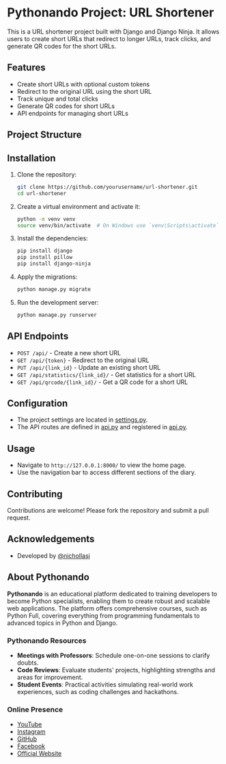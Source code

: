 # Pythonando Project: URL Shortener

This is a URL shortener project built with Django and Django Ninja. It allows users to create short URLs that redirect to longer URLs, track clicks, and generate QR codes for the short URLs.

## Features

- Create short URLs with optional custom tokens
- Redirect to the original URL using the short URL
- Track unique and total clicks
- Generate QR codes for short URLs
- API endpoints for managing short URLs

## Project Structure


## Installation

1. Clone the repository:
    ```sh
    git clone https://github.com/yourusername/url-shortener.git
    cd url-shortener
    ```

2. Create a virtual environment and activate it:
    ```sh
    python -m venv venv
    source venv/bin/activate  # On Windows use `venv\Scripts\activate`
    ```

3. Install the dependencies:
    ```sh
    pip install django
    pip install pillow
    pip install django-ninja
    ```

4. Apply the migrations:
    ```sh
    python manage.py migrate
    ```

5. Run the development server:
    ```sh
    python manage.py runserver
    ```

## API Endpoints

- `POST /api/` - Create a new short URL
- `GET /api/{token}` - Redirect to the original URL
- `PUT /api/{link_id}` - Update an existing short URL
- `GET /api/statistics/{link_id}/` - Get statistics for a short URL
- `GET /api/qrcode/{link_id}/` - Get a QR code for a short URL

## Configuration

- The project settings are located in [settings.py](http://_vscodecontentref_/20).
- The API routes are defined in [api.py](http://_vscodecontentref_/21) and registered in [api.py](http://_vscodecontentref_/22).

## Usage

- Navigate to `http://127.0.0.1:8000/` to view the home page.
- Use the navigation bar to access different sections of the diary.

## Contributing

Contributions are welcome! Please fork the repository and submit a pull request.

## Acknowledgements

- Developed by [@nichollasj](https://github.com/josephcavalcante)


## About Pythonando

**Pythonando** is an educational platform dedicated to training developers to become Python specialists, enabling them to create robust and scalable web applications. The platform offers comprehensive courses, such as Python Full, covering everything from programming fundamentals to advanced topics in Python and Django.

### Pythonando Resources
- **Meetings with Professors**: Schedule one-on-one sessions to clarify doubts.
- **Code Reviews**: Evaluate students' projects, highlighting strengths and areas for improvement.
- **Student Events**: Practical activities simulating real-world work experiences, such as coding challenges and hackathons.

### Online Presence
- [YouTube](#)
- [Instagram](#)
- [GitHub](#)
- [Facebook](#)
- [Official Website](#)


